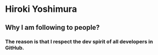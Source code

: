 # Hiroki Yoshimura
## Why I am following to people?
### The reason is that I respect the dev spirit of all developers in GitHub.
